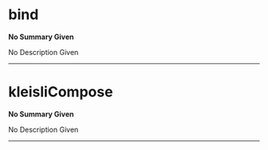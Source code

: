
# bind

> 

__No Summary Given__

No Description Given

---

# kleisliCompose

> 

__No Summary Given__

No Description Given

---
